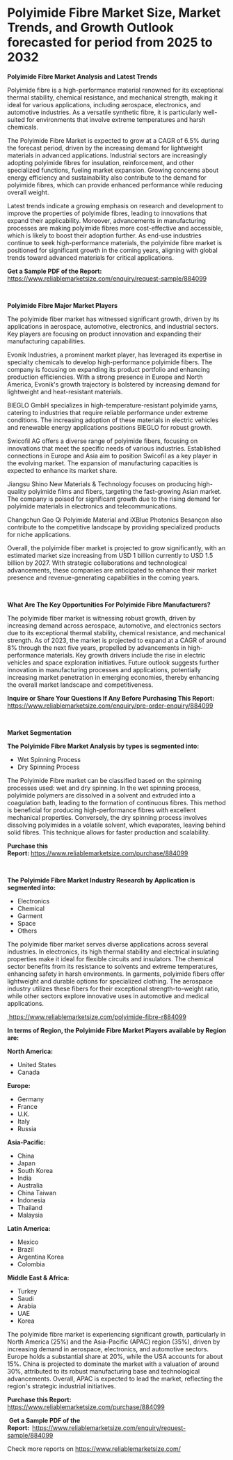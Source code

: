<p><h1>Polyimide Fibre Market Size, Market Trends, and Growth Outlook forecasted for period from 2025 to 2032</h1></p><p><strong>Polyimide Fibre Market Analysis and Latest Trends</strong></p>
<p><p>Polyimide fibre is a high-performance material renowned for its exceptional thermal stability, chemical resistance, and mechanical strength, making it ideal for various applications, including aerospace, electronics, and automotive industries. As a versatile synthetic fibre, it is particularly well-suited for environments that involve extreme temperatures and harsh chemicals.</p><p>The Polyimide Fibre Market is expected to grow at a CAGR of 6.5% during the forecast period, driven by the increasing demand for lightweight materials in advanced applications. Industrial sectors are increasingly adopting polyimide fibres for insulation, reinforcement, and other specialized functions, fueling market expansion. Growing concerns about energy efficiency and sustainability also contribute to the demand for polyimide fibres, which can provide enhanced performance while reducing overall weight.</p><p>Latest trends indicate a growing emphasis on research and development to improve the properties of polyimide fibres, leading to innovations that expand their applicability. Moreover, advancements in manufacturing processes are making polyimide fibres more cost-effective and accessible, which is likely to boost their adoption further. As end-use industries continue to seek high-performance materials, the polyimide fibre market is positioned for significant growth in the coming years, aligning with global trends toward advanced materials for critical applications.</p></p>
<p><strong>Get a Sample PDF of the Report:&nbsp;</strong> <a href="https://www.reliablemarketsize.com/enquiry/request-sample/884099?utm_campaign=2628&utm_medium=2&utm_source=Github&utm_content=ia&utm_term=31032025&utm_id=polyimide-fibre">https://www.reliablemarketsize.com/enquiry/request-sample/884099</a></p>
<p>&nbsp;</p>
<p><strong>Polyimide Fibre Major Market Players</strong></p>
<p><p>The polyimide fiber market has witnessed significant growth, driven by its applications in aerospace, automotive, electronics, and industrial sectors. Key players are focusing on product innovation and expanding their manufacturing capabilities.</p><p>Evonik Industries, a prominent market player, has leveraged its expertise in specialty chemicals to develop high-performance polyimide fibers. The company is focusing on expanding its product portfolio and enhancing production efficiencies. With a strong presence in Europe and North America, Evonik's growth trajectory is bolstered by increasing demand for lightweight and heat-resistant materials.</p><p>BIEGLO GmbH specializes in high-temperature-resistant polyimide yarns, catering to industries that require reliable performance under extreme conditions. The increasing adoption of these materials in electric vehicles and renewable energy applications positions BIEGLO for robust growth.</p><p>Swicofil AG offers a diverse range of polyimide fibers, focusing on innovations that meet the specific needs of various industries. Established connections in Europe and Asia aim to position Swicofil as a key player in the evolving market. The expansion of manufacturing capacities is expected to enhance its market share.</p><p>Jiangsu Shino New Materials & Technology focuses on producing high-quality polyimide films and fibers, targeting the fast-growing Asian market. The company is poised for significant growth due to the rising demand for polyimide materials in electronics and telecommunications.</p><p>Changchun Gao Qi Polyimide Material and iXBlue Photonics Besançon also contribute to the competitive landscape by providing specialized products for niche applications.</p><p>Overall, the polyimide fiber market is projected to grow significantly, with an estimated market size increasing from USD 1 billion currently to USD 1.5 billion by 2027. With strategic collaborations and technological advancements, these companies are anticipated to enhance their market presence and revenue-generating capabilities in the coming years.</p></p>
<p>&nbsp;</p>
<p><strong>What Are The Key Opportunities For Polyimide Fibre Manufacturers?</strong></p>
<p><p>The polyimide fiber market is witnessing robust growth, driven by increasing demand across aerospace, automotive, and electronics sectors due to its exceptional thermal stability, chemical resistance, and mechanical strength. As of 2023, the market is projected to expand at a CAGR of around 8% through the next five years, propelled by advancements in high-performance materials. Key growth drivers include the rise in electric vehicles and space exploration initiatives. Future outlook suggests further innovation in manufacturing processes and applications, potentially increasing market penetration in emerging economies, thereby enhancing the overall market landscape and competitiveness.</p></p>
<p><strong>Inquire or Share Your Questions If Any Before Purchasing This Report:</strong> <a href="https://www.reliablemarketsize.com/enquiry/pre-order-enquiry/884099?utm_campaign=2628&utm_medium=2&utm_source=Github&utm_content=ia&utm_term=31032025&utm_id=polyimide-fibre">https://www.reliablemarketsize.com/enquiry/pre-order-enquiry/884099</a></p>
<p>&nbsp;</p>
<p><strong>Market Segmentation</strong></p>
<p><strong>The Polyimide Fibre Market Analysis by types is segmented into:</strong></p>
<p><ul><li>Wet Spinning Process</li><li>Dry Spinning Process</li></ul></p>
<p><p>The Polyimide Fibre market can be classified based on the spinning processes used: wet and dry spinning. In the wet spinning process, polyimide polymers are dissolved in a solvent and extruded into a coagulation bath, leading to the formation of continuous fibres. This method is beneficial for producing high-performance fibres with excellent mechanical properties. Conversely, the dry spinning process involves dissolving polyimides in a volatile solvent, which evaporates, leaving behind solid fibres. This technique allows for faster production and scalability.</p></p>
<p><strong>Purchase this Report:&nbsp;</strong><a href="https://www.reliablemarketsize.com/purchase/884099?utm_campaign=2628&utm_medium=2&utm_source=Github&utm_content=ia&utm_term=31032025&utm_id=polyimide-fibre">https://www.reliablemarketsize.com/purchase/884099</a></p>
<p>&nbsp;</p>
<p><strong>The Polyimide Fibre Market Industry Research by Application is segmented into:</strong></p>
<p><ul><li>Electronics</li><li>Chemical</li><li>Garment</li><li>Space</li><li>Others</li></ul></p>
<p><p>The polyimide fiber market serves diverse applications across several industries. In electronics, its high thermal stability and electrical insulating properties make it ideal for flexible circuits and insulators. The chemical sector benefits from its resistance to solvents and extreme temperatures, enhancing safety in harsh environments. In garments, polyimide fibers offer lightweight and durable options for specialized clothing. The aerospace industry utilizes these fibers for their exceptional strength-to-weight ratio, while other sectors explore innovative uses in automotive and medical applications.</p></p>
<p><a href="https://www.reliablemarketsize.com/polyimide-fibre-r884099?utm_campaign=2628&utm_medium=2&utm_source=Github&utm_content=ia&utm_term=31032025&utm_id=polyimide-fibre">&nbsp;https://www.reliablemarketsize.com/polyimide-fibre-r884099</a></p>
<p><strong>In terms of Region, the Polyimide Fibre Market Players available by Region are:</strong></p>
<p>
    <p> <strong> North America: </strong>
        <ul>
            <li>United States</li>
            <li>Canada</li>
        </ul>
        </p> 
    <p> <strong> Europe: </strong>
        <ul>
            <li>Germany</li>
            <li>France</li>
            <li>U.K.</li>
            <li>Italy</li>
            <li>Russia</li>
        </ul>
        </p> 
    <p> <strong> Asia-Pacific: </strong>
        <ul>
            <li>China</li>
            <li>Japan</li>
            <li>South Korea</li>
            <li>India</li>
            <li>Australia</li>
            <li>China Taiwan</li>
            <li>Indonesia</li>
            <li>Thailand</li>
            <li>Malaysia</li>
        </ul>
        </p> 
    <p> <strong> Latin America: </strong>
        <ul>
            <li>Mexico</li>
            <li>Brazil</li>
            <li>Argentina Korea</li>
            <li>Colombia</li>
        </ul>
        </p> 
    <p> <strong> Middle East & Africa: </strong>
        <ul>
            <li>Turkey</li>
            <li>Saudi</li>
            <li>Arabia</li>
            <li>UAE</li>
            <li>Korea</li>
        </ul>
    </p>
    </p>
<p><p>The polyimide fibre market is experiencing significant growth, particularly in North America (25%) and the Asia-Pacific (APAC) region (35%), driven by increasing demand in aerospace, electronics, and automotive sectors. Europe holds a substantial share at 20%, while the USA accounts for about 15%. China is projected to dominate the market with a valuation of around 30%, attributed to its robust manufacturing base and technological advancements. Overall, APAC is expected to lead the market, reflecting the region's strategic industrial initiatives.</p></p>
<p><strong>Purchase this Report: </strong><a href="https://www.reliablemarketsize.com/purchase/884099?utm_campaign=2628&utm_medium=2&utm_source=Github&utm_content=ia&utm_term=31032025&utm_id=polyimide-fibre">https://www.reliablemarketsize.com/purchase/884099</a></p>
<p>&nbsp;<strong>Get a Sample PDF of the Report:&nbsp;&nbsp;</strong><a href="https://www.reliablemarketsize.com/enquiry/request-sample/884099?utm_campaign=2628&utm_medium=2&utm_source=Github&utm_content=ia&utm_term=31032025&utm_id=polyimide-fibre">https://www.reliablemarketsize.com/enquiry/request-sample/884099</a></p>
<p><strong></strong></p>
<p>Check more reports on <a href="https://www.reliablemarketsize.com/?utm_campaign=2628&utm_medium=2&utm_source=Github&utm_content=ia&utm_term=31032025&utm_id=polyimide-fibre">https://www.reliablemarketsize.com/</a></p>